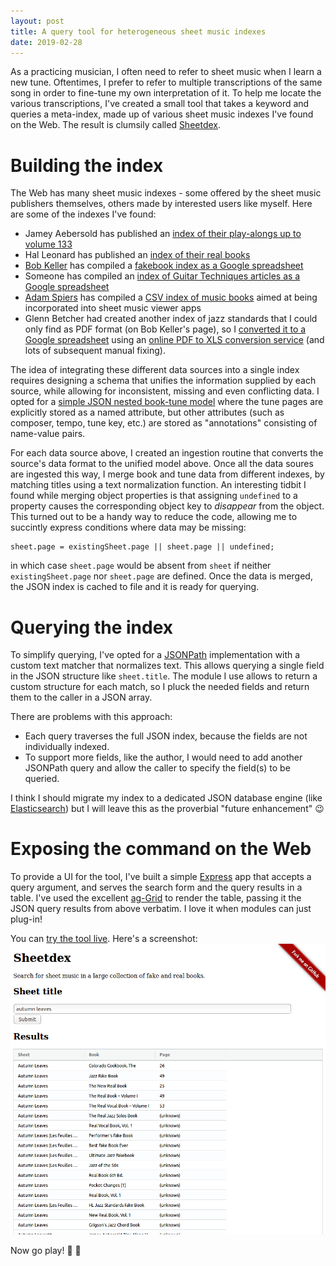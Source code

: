```yaml
---
layout: post
title: A query tool for heterogeneous sheet music indexes
date: 2019-02-28
---
```

As a practicing musician, I often need to refer to sheet music when I learn a new tune. Oftentimes, I prefer to refer to multiple transcriptions of the same song in order to fine-tune my own interpretation of it. To help me locate the various transcriptions, I've created a small tool that takes a keyword and queries a meta-index, made up of various sheet music indexes I've found on the Web. The result is clumsily called [Sheetdex](https://github.com/infojunkie/sheetdex).

# Building the index
The Web has many sheet music indexes - some offered by the sheet music publishers themselves, others made by interested users like myself. Here are some of the indexes I've found:

- Jamey Aebersold has published an [index of their play-alongs up to volume 133](http://www.jazzbooks.com/jazz/free)
- Hal Leonard has published an [index of their real books](https://www.halleonard.com/search/search.action?seriesfeature=REALBK)
- [Bob Keller](https://www.cs.hmc.edu/~keller/jazz/) has compiled a [fakebook index as a Google spreadsheet](https://docs.google.com/spreadsheet/ccc?key=0Au7yxUr1zqGNdGNidDloZ2xramV5MXB5aDg0LXlGZlE)
- Someone has compiled an [index of Guitar Techniques articles as a Google spreadsheet](https://docs.google.com/spreadsheets/d/1dME8bOIAJL573h4_q1RLFwHJGqG-Y4tP1jrUJZpE9mw)
- [Adam Spiers](https://github.com/aspiers) has compiled a [CSV index of music books](https://github.com/aspiers/book-indices) aimed at being incorporated into sheet music viewer apps
- Glenn Betcher had created another index of jazz standards that I could only find as PDF format (on Bob Keller's page), so I [converted it to a Google spreadsheet](https://docs.google.com/spreadsheets/d/1r73cqVcx_UrV01O7wb7rIj8h2X38ZLUKkn9Hc7bZ3Ao) using an [online PDF to XLS conversion service](https://www.ilovepdf.com/pdf_to_excel) (and lots of subsequent manual fixing).

The idea of integrating these different data sources into a single index requires designing a schema that unifies the information
supplied by each source, while allowing for inconsistent, missing and even conflicting data. I opted for a [simple JSON nested book-tune model](https://github.com/infojunkie/sheetdex#model) where the tune pages are explicitly stored as a named attribute, but other attributes (such as composer, tempo, tune key, etc.) are stored as "annotations" consisting of name-value pairs.

For each data source above, I created an ingestion routine that converts the source's data format to the unified model above. Once all the data soures are ingested this way, I merge book and tune data from different indexes, by matching titles using a text normalization function. An interesting tidbit I found while merging object properties is that assigning `undefined` to a property causes the corresponding object key to _disappear_ from the object. This turned out to be a handy way to reduce the code, allowing me to succintly express conditions where data may be missing:
```
sheet.page = existingSheet.page || sheet.page || undefined;
```
in which case `sheet.page` would be absent from `sheet` if neither `existingSheet.page` nor `sheet.page` are defined. Once the data is merged, the JSON index is cached to file and it is ready for querying.

# Querying the index
To simplify querying, I've opted for a [JSONPath](http://jsonpath.com/) implementation with a custom text matcher that normalizes text. This allows querying a single field in the JSON structure like `sheet.title`. The module I use allows to return a custom structure for each match, so I pluck the needed fields and return them to the caller in a JSON array.

There are problems with this approach:
- Each query traverses the full JSON index, because the fields are not individually indexed.
- To support more fields, like the author, I would need to add another JSONPath query and allow the caller to specify the field(s) to be queried.

I think I should migrate my index to a dedicated JSON database engine (like [Elasticsearch](https://www.elastic.co/products/elasticsearch)) but I will leave this as the proverbial "future enhancement" :wink:

# Exposing the command on the Web
To provide a UI for the tool, I've built a simple [Express](https://expressjs.com/) app that accepts a query argument, and serves the search form and the query results in a table. I've used the excellent [ag-Grid](https://www.ag-grid.com/) to render the table, passing it the JSON query results from above verbatim. I love it when modules can just plug-in!

You can [try the tool live](https://ethereum.karimratib.me:8081). Here's a screenshot:
![Sheetdex screenshot](/assets/screenshot-sheetdex.png)

Now go play! :guitar: :musical_keyboard:
